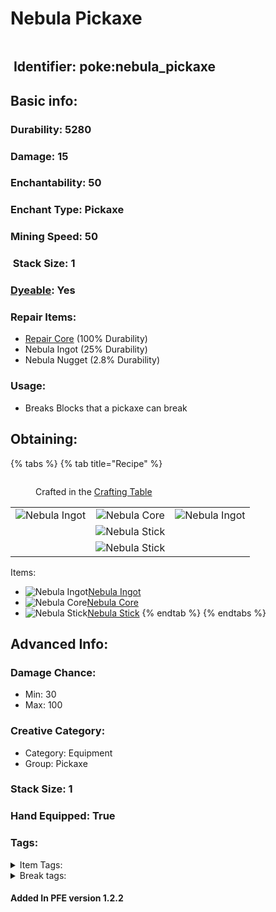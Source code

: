 # Nebula Pickaxe

<figure><img src="https://github.com/user-attachments/assets/7a4a98d9-c2a4-4218-b37d-3351dee2b6c2" alt=""><figcaption></figcaption></figure>

## <img src="https://minecraft.wiki/images/Name_Tag_JE2_BE2.png?cbdc1" alt="" data-size="line"> Identifier: **poke:nebula\_pickaxe** <a href="#identifier" id="identifier"></a>

## Basic info:

### Durability: 5280 <a href="#durability" id="durability"></a>

### Damage: 15 <a href="#damage" id="damage"></a>

### Enchantability: 50 <a href="#enchantability" id="enchantability"></a>

### Enchant Type: Pickaxe <a href="#enchant-type" id="enchant-type"></a>

### Mining Speed: 50 <a href="#mining-speed" id="mining-speed"></a>

### <img src="https://minecraft.wiki/images/Light_Gray_Bundle_JE1_BE1.png?b552e" alt="" data-size="line"> Stack Size: 1

### <img src="https://minecraft.wiki/images/Red_Dye_JE3_BE3.png?fbdd1" alt="" data-size="line">[Dyeable](https://minecraft.wiki/w/Dye#Dyeing_armor): Yes

### Repair Items: <a href="#repair" id="repair"></a>

* [<img src="https://github.com/ItsMePok/PFE/assets/136857747/f15d8501-f297-4a77-b6de-3681297cdb09" alt="" data-size="line">Repair Core](../../items/cores/repair-core.md) (100% Durability)
* Nebula Ingot (25% Durability)
* Nebula Nugget (2.8% Durability)

### Usage:

* Breaks Blocks that a pickaxe can break

## Obtaining:

{% tabs %}
{% tab title="Recipe" %}
<figure><img src="https://minecraft.wiki/images/thumb/Crafting_Table_JE4_BE3.png/150px-Crafting_Table_JE4_BE3.png?5767f" alt=""><figcaption><p>Crafted in the <a href="https://minecraft.wiki/w/Crafting_Table">Crafting Table</a></p></figcaption></figure>

|                                                                                                  |                                                                                                  |                                                                                                  |
| :----------------------------------------------------------------------------------------------: | :----------------------------------------------------------------------------------------------: | :----------------------------------------------------------------------------------------------: |
| ![Nebula Ingot](https://github.com/user-attachments/assets/21b0e1ab-de86-4f43-8618-453683820f4b) |  ![Nebula Core](https://github.com/user-attachments/assets/057890f5-7558-4ffa-bba9-40c022d46622) | ![Nebula Ingot](https://github.com/user-attachments/assets/21b0e1ab-de86-4f43-8618-453683820f4b) |
|                                                                                                  | ![Nebula Stick](https://github.com/user-attachments/assets/35eabd0d-edb3-4a69-9890-d02d3674dd6d) |                                                                                                  |
|                                                                                                  | ![Nebula Stick](https://github.com/user-attachments/assets/35eabd0d-edb3-4a69-9890-d02d3674dd6d) |                                                                                                  |

Items:

* <img src="https://github.com/user-attachments/assets/21b0e1ab-de86-4f43-8618-453683820f4b" alt="Nebula Ingot" data-size="line">[Nebula Ingot](../../items/ingots/nebula-ingot.md)
* <img src="https://github.com/user-attachments/assets/057890f5-7558-4ffa-bba9-40c022d46622" alt="Nebula Core" data-size="line">[Nebula Core](../../items/cores/nebula-core.md)
* <img src="https://github.com/user-attachments/assets/35eabd0d-edb3-4a69-9890-d02d3674dd6d" alt="Nebula Stick" data-size="line">[Nebula Stick](../../items/sticks/nebula_stick.md)
{% endtab %}
{% endtabs %}

## Advanced Info:

### Damage Chance:

* Min: 30
* Max: 100

### Creative Category:

* Category: Equipment
* Group: Pickaxe

### Stack Size: 1 <a href="#stack-size" id="stack-size"></a>

### Hand Equipped: True <a href="#hand-equipped" id="hand-equipped"></a>

### Tags:

<details>

<summary>Item Tags:</summary>

* minecraft:is\_pickaxe
* minecraft:digger
* minecraft:is\_tool
* pfe:pickaxe

</details>

<details>

<summary>Break tags:</summary>

* pickaxe
* stone
* metal
* rail
* stone\_pick\_diggable
* wood\_pick\_diggable
* iron\_pick\_diggable
* minecraft:wood\_tier\_destructible
* minecraft:stone\_tier\_destructible
* minecraft:gold\_tier\_destructible
* minecraft:iron\_tier\_destructible
* minecraft:diamond\_tier\_destructible
* minecraft:netherite\_tier\_destructible
* minecraft:is\_pickaxe\_item\_destructible

</details>

#### Added In PFE version 1.2.2

